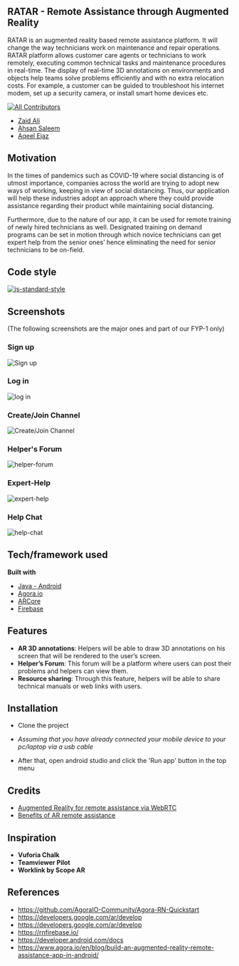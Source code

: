 ## RATAR - Remote Assistance through Augmented Reality
RATAR is an augmented reality based remote assistance platform. It will change the way technicians work on maintenance and repair operations. RATAR platform allows customer care agents or technicians to work remotely, executing common technical tasks and maintenance procedures in real-time. The display of real-time
3D annotations on environments and objects help teams solve problems efficiently and with no extra relocation costs. For example, a customer can be guided to troubleshoot his internet modem, set up a security camera, or install smart home devices etc.

[![All Contributors](https://img.shields.io/badge/all_contributors-3-orange.svg?style=flat-square)](#contributors)

- [Zaid Ali](https://github.com/ZaidAli5430)
- [Ahsan Saleem](https://github.com/AhsanSaleemMemon)
- [Aqeel Ejaz](https://github.com/aqeel1211)

## Motivation
In the times of pandemics such as COVID-19 where social distancing is of utmost importance, companies across the world are trying to adopt new ways of working, keeping in view of social distancing. Thus, our application will help these industries adopt an approach where they could provide assistance regarding their product while
maintaining social distancing.

Furthermore, due to the nature of our app, it can be used for remote training of newly hired technicians as well. Designated training on demand programs can be set in motion through which novice technicians can get expert help from the senior ones’ hence eliminating the need for senior technicians to be on-field.

## Code style

[![js-standard-style](https://img.shields.io/badge/code%20style-standard-brightgreen.svg?style=flat)](https://github.com/feross/standard)

## Screenshots 
(The following screenshots are the major ones and part of our FYP-1 only)

### Sign up
![Sign up](https://i.postimg.cc/SKp7Xwbt/1627452214044.jpg)
### Log in
![log in](https://i.postimg.cc/MKPFQZ93/1627452214072.jpg)
### Create/Join Channel
![Create/Join Channel](https://i.postimg.cc/s29P5wVf/1627452214015.jpg)

### Helper's Forum
![helper-forum](https://i.postimg.cc/XJjfLdJf/1627452213931.jpg)

### Expert-Help
![expert-help](https://i.postimg.cc/qqg8Vr2g/1627452213964.jpg)

### Help Chat
![help-chat](https://i.postimg.cc/2yJnCtxG/1627452213895.jpg)

## Tech/framework used

<b>Built with</b>
- [Java - Android](https://developer.android.com/studio)
- [Agora.io](https://www.agora.io/en/)
- [ARCore](https://developers.google.com/ar)
- [Firebase](https://firebase.google.com)

## Features
- <b>AR 3D annotations</b>: Helpers will be able to draw 3D annotations on his screen that will be rendered to the user’s screen.
- <b>Helper’s Forum</b>: This forum will be a platform where users can post their problems and helpers can view them.
- <b>Resource sharing</b>: Through this feature, helpers will be able to share technical manuals or web links with users.

## Installation
- Clone the project

- *Assuming that you have already connected your mobile device to your pc/laptop via a usb cable*

- After that, open android studio and click the 'Run app' button in the top menu

## Credits

- [Augmented Reality for remote assistance via WebRTC](https://www.youtube.com/watch?v=11NiyGoKOrk)
- [Benefits of AR remote assistance](https://www.xenvis.com/the-benefits-of-ar-remote-assistance-software/)

## Inspiration

- <b>Vuforia Chalk</b>
- <b>Teamviewer Pilot</b>
- <b>Worklink by Scope AR</b>

## References

- https://github.com/AgoraIO-Community/Agora-RN-Quickstart
- https://developers.google.com/ar/develop
- https://developers.google.com/ar/develop
- https://rnfirebase.io/
- https://developer.android.com/docs
- https://www.agora.io/en/blog/build-an-augmented-reality-remote-assistance-app-in-android/
